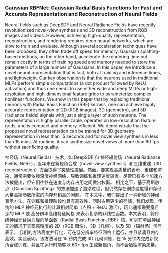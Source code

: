### Gaussian RBFNet: Gaussian Radial Basis Functions for Fast and Accurate Representation and Reconstruction of Neural Fields

Neural fields such as DeepSDF and Neural Radiance Fields have recently revolutionized novel-view synthesis and 3D reconstruction from RGB images and videos. However, achieving high-quality representation, reconstruction, and rendering requires deep neural networks, which are slow to train and evaluate. Although several acceleration techniques have been proposed, they often trade off speed for memory. Gaussian splatting-based methods, on the other hand, accelerate the rendering time but remain costly in terms of training speed and memory needed to store the parameters of a large number of Gaussians. In this paper, we introduce a novel neural representation that is fast, both at training and inference times, and lightweight. Our key observation is that the neurons used in traditional MLPs perform simple computations (a dot product followed by ReLU activation) and thus one needs to use either wide and deep MLPs or high-resolution and high-dimensional feature grids to parameterize complex nonlinear functions. We show in this paper that by replacing traditional neurons with Radial Basis Function (RBF) kernels, one can achieve highly accurate representation of 2D (RGB images), 3D (geometry), and 5D (radiance fields) signals with just a single layer of such neurons. The representation is highly parallelizable, operates on low-resolution feature grids, and is compact and memory-efficient. We demonstrate that the proposed novel representation can be trained for 3D geometry representation in less than 15 seconds and for novel view synthesis in less than 15 mins. At runtime, it can synthesize novel views at more than 60 fps without sacrificing quality.

神经场（Neural Fields） 技术，如 DeepSDF 和 神经辐射场（Neural Radiance Fields, NeRF），近年来在新视角合成（novel-view synthesis）和三维重建（3D reconstruction）方面取得了突破性进展。然而，要实现高质量的表示、重建和渲染，通常需要依赖深度神经网络，导致训练和推理速度较慢。尽管已有多个加速方法被提出，但它们往往在速度与内存占用之间做出权衡。
相比之下，基于高斯散点（Gaussian Splatting）的方法加速了渲染过程，但仍然存在训练速度慢和存储大量高斯参数所需的内存开销高的问题。
在本文中，我们提出了一种新颖的神经表示方法，在训练和推理阶段均具有高效性，同时占用更少的存储。我们发现，传统的 MLP 神经元执行的计算相对简单（点积 + ReLU 激活），因此通常需要宽且深的 MLP 或 高分辨率高维特征网格 来表示复杂的非线性函数。本文表明，将传统神经元替换为径向基函数（Radial Basis Function, RBF）核，可以在单层神经元的情况下实现高精度的 2D（RGB 图像）、3D（几何）、以及 5D（辐射场）信号表示。
我们的方法高度并行化，可在低分辨率特征网格上运行，并且紧凑且内存高效。实验表明，该方法可在 15 秒内完成 3D 几何训练，在 15 分钟内完成新视角合成训练，并且在运行时能够以 60+ fps 生成新视角，而不会牺牲渲染质量。

